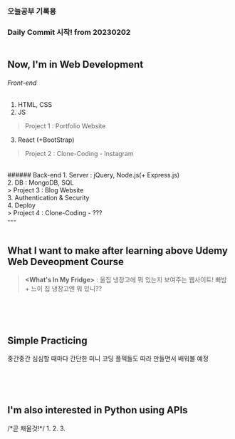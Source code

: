 ### 오늘공부 기록용<br>
### Daily Commit 시작! from 20230202<br><br>

## Now, I'm in Web Development<br>
###### Front-end
1. HTML, CSS<br>
2. JS<br>
> Project 1 : Portfolio Website<br>
3. React (+BootStrap)<br>
> Project 2 : Clone-Coding - Instagram<br>
<br>
###### Back-end
1. Server : jQuery, Node.js(+ Express.js)<br>
2. DB : MongoDB, SQL<br>
> Project 3 : Blog Website<br>
3. Authentication & Security<br>
4. Deploy<br>
> Project 4 : Clone-Coding - ???<br>
---
<br><br>

## What I want to make after learning above Udemy Web Deveopment Course
>**<What's In My Fridge>**
: 울집 냉장고에 뭐 있는지 보여주는 웹사이트! 빠밤 + 느이 집 냉장고엔 뭐 있니??

<br><br><br>
## Simple Practicing
중간중간 심심할 때마다 간단한 미니 코딩 플젝들도 따라 만들면서 배워볼 예정 


<br><br><br>
## I'm also interested in Python using APIs
<Toy Project>
/*곧 채울것!*/
1.
2.
3.
<br><br>

